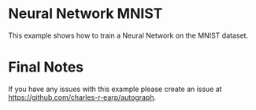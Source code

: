 # Neural Network MNIST
This example shows how to train a Neural Network on the MNIST dataset.

# Final Notes
If you have any issues with this example please create an issue at https://github.com/charles-r-earp/autograph.
